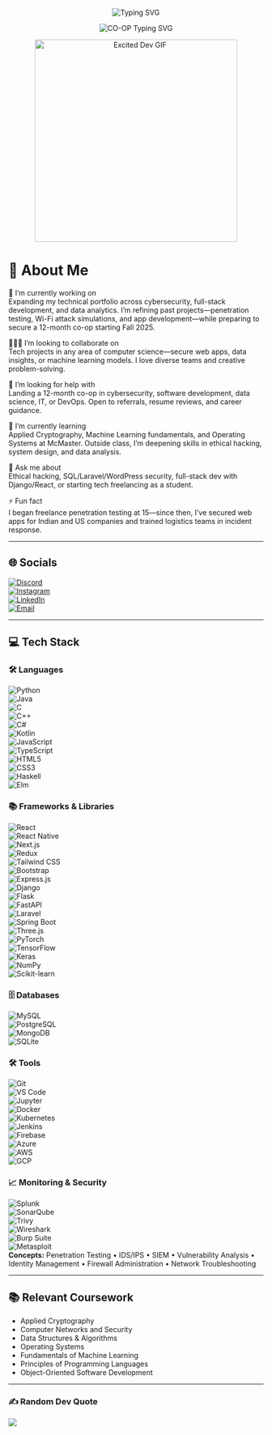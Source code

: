 <!-- Typing effect -->
<p align="center">
  <img src="https://readme-typing-svg.demolab.com?font=Fira+Code&size=24&pause=1000&color=F7F7F7&center=true&vCenter=true&width=600&lines=Hi+there!+I'm+Aarohan+Batra;3rd+Year+Computer+Science+CO-OP+Student+@+McMaster;Cybersecurity+%7C+Software+Dev+%7C+Data+Analytics" alt="Typing SVG" />
</p>

<!-- Flashing CO-OP line -->
<p align="center">
  <img src="https://readme-typing-svg.demolab.com?font=Fira+Code&size=24&pause=1000&color=FF0000&center=true&vCenter=true&width=600&lines=Seeking+12-month+CO-OP+starting+Fall+2025" alt="CO-OP Typing SVG" />
</p>

<!-- GIF That Sums Me Up Best -->
<p align="center">
  <img src="https://i.imgflip.com/57nbu4.gif" width="400" alt="Excited Dev GIF"/>
</p>

# 💫 About Me  
🔭 I’m currently working on  
Expanding my technical portfolio across cybersecurity, full-stack development, and data analytics. I’m refining past projects—penetration testing, Wi-Fi attack simulations, and app development—while preparing to secure a 12-month co-op starting Fall 2025.

🧑‍🤝‍🧑 I’m looking to collaborate on  
Tech projects in any area of computer science—secure web apps, data insights, or machine learning models. I love diverse teams and creative problem-solving.

🤝 I’m looking for help with  
Landing a 12-month co-op in cybersecurity, software development, data science, IT, or DevOps. Open to referrals, resume reviews, and career guidance.

🌱 I’m currently learning  
Applied Cryptography, Machine Learning fundamentals, and Operating Systems at McMaster. Outside class, I’m deepening skills in ethical hacking, system design, and data analysis.

💬 Ask me about  
Ethical hacking, SQL/Laravel/WordPress security, full-stack dev with Django/React, or starting tech freelancing as a student.

⚡ Fun fact  
I began freelance penetration testing at 15—since then, I’ve secured web apps for Indian and US companies and trained logistics teams in incident response.

---

## 🌐 Socials  
[![Discord](https://img.shields.io/badge/Discord-%237289DA.svg?logo=discord&logoColor=white)](https://discord.gg/zenith1007)  
[![Instagram](https://img.shields.io/badge/Instagram-%23E4405F.svg?logo=instagram&logoColor=white)](https://instagram.com/aarohanbatra)  
[![LinkedIn](https://img.shields.io/badge/LinkedIn-%230077B5.svg?logo=linkedin&logoColor=white)](https://linkedin.com/in/aarohan-batra-6496872a5)  
[![Email](https://img.shields.io/badge/Email-D14836?logo=gmail&logoColor=white)](mailto:batraa11@mcmaster.ca)  

---

## 💻 Tech Stack

### 🛠️ Languages  
![Python](https://img.shields.io/badge/python-%2314354C.svg?style=flat-square&logo=python&logoColor=white)  
![Java](https://img.shields.io/badge/java-%23ED8B00.svg?style=flat-square&logo=openjdk&logoColor=white)  
![C](https://img.shields.io/badge/C-00599C?style=flat-square&logo=c&logoColor=white)  
![C++](https://img.shields.io/badge/C%2B%2B-%2300599C.svg?style=flat-square&logo=c%2B%2B&logoColor=white)  
![C#](https://img.shields.io/badge/C%23-%23239120.svg?style=flat-square&logo=c-sharp&logoColor=white)  
![Kotlin](https://img.shields.io/badge/kotlin-%237F52FF.svg?style=flat-square&logo=kotlin&logoColor=white)  
![JavaScript](https://img.shields.io/badge/javascript-%23323330.svg?style=flat-square&logo=javascript&logoColor=%23F7DF1E)  
![TypeScript](https://img.shields.io/badge/typescript-%23007ACC.svg?style=flat-square&logo=typescript&logoColor=white)  
![HTML5](https://img.shields.io/badge/html5-%23E34F26.svg?style=flat-square&logo=html5&logoColor=white)  
![CSS3](https://img.shields.io/badge/css3-%231572B6.svg?style=flat-square&logo=css3&logoColor=white)  
![Haskell](https://img.shields.io/badge/Haskell-5e5086?style=flat-square&logo=haskell&logoColor=white)  
![Elm](https://img.shields.io/badge/Elm-60B5CC?style=flat-square&logo=elm&logoColor=white)  

### 📚 Frameworks & Libraries  
![React](https://img.shields.io/badge/react-%2320232a.svg?style=flat-square&logo=react&logoColor=%2361DAFB)  
![React Native](https://img.shields.io/badge/react--native-%2320232a.svg?style=flat-square&logo=react&logoColor=%2361DAFB)  
![Next.js](https://img.shields.io/badge/Next-black?style=flat-square&logo=next.js&logoColor=white)  
![Redux](https://img.shields.io/badge/redux-%23593d88.svg?style=flat-square&logo=redux&logoColor=white)  
![Tailwind CSS](https://img.shields.io/badge/tailwindcss-%2338B2AC.svg?style=flat-square&logo=tailwind-css&logoColor=white)  
![Bootstrap](https://img.shields.io/badge/bootstrap-%23563D7C.svg?style=flat-square&logo=bootstrap&logoColor=white)  
![Express.js](https://img.shields.io/badge/express.js-%23404d59.svg?style=flat-square&logo=express&logoColor=%2361DAFB)  
![Django](https://img.shields.io/badge/django-%23092E20.svg?style=flat-square&logo=django&logoColor=white)  
![Flask](https://img.shields.io/badge/flask-%23000.svg?style=flat-square&logo=flask&logoColor=white)  
![FastAPI](https://img.shields.io/badge/fastapi-%2300C7B7.svg?style=flat-square&logo=fastapi&logoColor=white)  
![Laravel](https://img.shields.io/badge/laravel-%23FF2D20.svg?style=flat-square&logo=laravel&logoColor=white)  
![Spring Boot](https://img.shields.io/badge/springboot-%236DB33F.svg?style=flat-square&logo=spring-boot&logoColor=white)  
![Three.js](https://img.shields.io/badge/three.js-black?style=flat-square&logo=three.js&logoColor=white)  
![PyTorch](https://img.shields.io/badge/pytorch-%23EE4C2C.svg?style=flat-square&logo=pytorch&logoColor=white)  
![TensorFlow](https://img.shields.io/badge/TensorFlow-%23FF6F00.svg?style=flat-square&logo=TensorFlow&logoColor=white)  
![Keras](https://img.shields.io/badge/Keras-%23D00000.svg?style=flat-square&logo=keras&logoColor=white)  
![NumPy](https://img.shields.io/badge/numpy-%23013243.svg?style=flat-square&logo=numpy&logoColor=white)  
![Scikit-learn](https://img.shields.io/badge/scikit--learn-%23F7931E.svg?style=flat-square&logo=scikit-learn&logoColor=white)  

### 🗄️ Databases  
![MySQL](https://img.shields.io/badge/mysql-%2300f.svg?style=flat-square&logo=mysql&logoColor=white)  
![PostgreSQL](https://img.shields.io/badge/postgresql-%23316192.svg?style=flat-square&logo=postgresql&logoColor=white)  
![MongoDB](https://img.shields.io/badge/mongodb-%234ea94b.svg?style=flat-square&logo=mongodb&logoColor=white)  
![SQLite](https://img.shields.io/badge/sqlite-%2307405e.svg?style=flat-square&logo=sqlite&logoColor=white)  

### 🛠️ Tools  
![Git](https://img.shields.io/badge/git-%23F05033.svg?style=flat-square&logo=git&logoColor=white)  
![VS Code](https://img.shields.io/badge/VS%20Code-%23007ACC.svg?style=flat-square&logo=visual-studio-code&logoColor=white)  
![Jupyter](https://img.shields.io/badge/Jupyter-%23F37626.svg?style=flat-square&logo=jupyter&logoColor=white)  
![Docker](https://img.shields.io/badge/docker-%232496ED.svg?style=flat-square&logo=docker&logoColor=white)  
![Kubernetes](https://img.shields.io/badge/kubernetes-%23326ce5.svg?style=flat-square&logo=kubernetes&logoColor=white)  
![Jenkins](https://img.shields.io/badge/jenkins-%232C5263.svg?style=flat-square&logo=jenkins&logoColor=white)  
![Firebase](https://img.shields.io/badge/firebase-%23039BE5.svg?style=flat-square&logo=firebase&logoColor=white)  
![Azure](https://img.shields.io/badge/azure-%230072C6.svg?style=flat-square&logo=microsoftazure&logoColor=white)  
![AWS](https://img.shields.io/badge/aws-%23FF9900.svg?style=flat-square&logo=amazonaws&logoColor=white)  
![GCP](https://img.shields.io/badge/gcp-%234285F4.svg?style=flat-square&logo=googlecloud&logoColor=white)  

### 📈 Monitoring & Security  
![Splunk](https://img.shields.io/badge/splunk-%23000000.svg?style=flat-square&logo=splunk&logoColor=white)  
![SonarQube](https://img.shields.io/badge/sonarqube-%2300B0FF.svg?style=flat-square&logo=sonarqube&logoColor=white)  
![Trivy](https://img.shields.io/badge/trivy-%231871FF.svg?style=flat-square&logo=aquasecurity&logoColor=white)  
![Wireshark](https://img.shields.io/badge/Wireshark-1679A7?style=flat-square&logo=wireshark&logoColor=white)  
![Burp Suite](https://img.shields.io/badge/burp_suite-%23f68d2e.svg?style=flat-square&logo=portswigger&logoColor=white)  
![Metasploit](https://img.shields.io/badge/metasploit-%2300B0FF.svg?style=flat-square&logo=metasploit&logoColor=white)  
**Concepts:** Penetration Testing • IDS/IPS • SIEM • Vulnerability Analysis • Identity Management • Firewall Administration • Network Troubleshooting  

---

## 📚 Relevant Coursework  
- Applied Cryptography  
- Computer Networks and Security  
- Data Structures & Algorithms  
- Operating Systems  
- Fundamentals of Machine Learning  
- Principles of Programming Languages  
- Object-Oriented Software Development  

---

### ✍️ Random Dev Quote  
![](https://quotes-github-readme.vercel.app/api?type=horizontal&theme=dark)  

